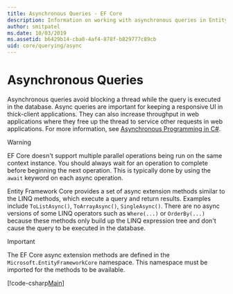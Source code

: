 ```yaml
---
title: Asynchronous Queries - EF Core
description: Information on working with asynchronous queries in Entity Framework Core
author: smitpatel
ms.date: 10/03/2019
ms.assetid: b6429b14-cba0-4af4-878f-b829777c89cb
uid: core/querying/async
---
```


# Asynchronous Queries

Asynchronous queries avoid blocking a thread while the query is executed in the database. Async queries are important for keeping a responsive UI in thick-client applications. They can also increase throughput in web applications where they free up the thread to service other requests in web applications. For more information, see [Asynchronous Programming in C#](/dotnet/csharp/async).

> [!WARNING]  
> EF Core doesn't support multiple parallel operations being run on the same context instance. You should always wait for an operation to complete before beginning the next operation. This is typically done by using the `await` keyword on each async operation.

Entity Framework Core provides a set of async extension methods similar to the LINQ methods, which execute a query and return results. Examples include `ToListAsync()`, `ToArrayAsync()`, `SingleAsync()`. There are no async versions of some LINQ operators such as `Where(...)` or `OrderBy(...)` because these methods only build up the LINQ expression tree and don't cause the query to be executed in the database.

> [!IMPORTANT]  
> The EF Core async extension methods are defined in the `Microsoft.EntityFrameworkCore` namespace. This namespace must be imported for the methods to be available.

[!code-csharp[Main](../../../samples/core/Querying/Async/Sample.cs#ToListAsync)]
